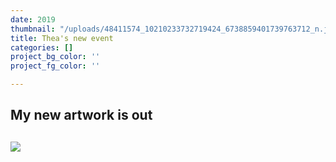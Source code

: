 ```yaml
---
date: 2019
thumbnail: "/uploads/48411574_10210233732719424_6738859401739763712_n.jpg"
title: Thea's new event
categories: []
project_bg_color: ''
project_fg_color: ''

---
```

<h2> My new artwork is out <h2>

  
![](https://app.forestry.io/sites/ldzcni2xb8659w/front-matter-media//uploads/48411574_10210233732719424_6738859401739763712_n.jpg)